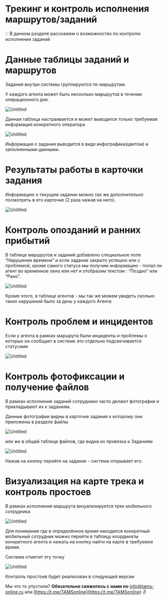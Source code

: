 # Трекинг и контроль исполнения маршрутов/заданий

<aside>
💡 В данном разделе расскажем о возможностях по контролю исполнения заданий

</aside>

# Данные таблицы заданий и маршрутов

Задания внутри системы группируются по маршрутам.

У каждого агента может быть несколько маршрутов в течении операционного дня.

![Untitled](%D0%A2%D1%80%D0%B5%D0%BA%D0%B8%D0%BD%D0%B3%20%D0%B8%20%D0%BA%D0%BE%D0%BD%D1%82%D1%80%D0%BE%D0%BB%D1%8C%20%D0%B8%D1%81%D0%BF%D0%BE%D0%BB%D0%BD%D0%B5%D0%BD%D0%B8%D1%8F%20%D0%BC%D0%B0%D1%80%D1%88%D1%80%D1%83%D1%82%D0%BE%D0%B2%20%D0%B7%D0%B0%D0%B4%D0%B0%D0%BD%D0%B8%D0%B8%CC%86%208c5b9ddff9744d6fa0286cdcc28096fb/Untitled.png)

Данная таблица настраивается и может выводится только требуемая информация конкретного оператора

![Untitled](%D0%A2%D1%80%D0%B5%D0%BA%D0%B8%D0%BD%D0%B3%20%D0%B8%20%D0%BA%D0%BE%D0%BD%D1%82%D1%80%D0%BE%D0%BB%D1%8C%20%D0%B8%D1%81%D0%BF%D0%BE%D0%BB%D0%BD%D0%B5%D0%BD%D0%B8%D1%8F%20%D0%BC%D0%B0%D1%80%D1%88%D1%80%D1%83%D1%82%D0%BE%D0%B2%20%D0%B7%D0%B0%D0%B4%D0%B0%D0%BD%D0%B8%D0%B8%CC%86%208c5b9ddff9744d6fa0286cdcc28096fb/Untitled%201.png)

Информация о задания выводится в виде инфографики(цветом) и заполненными данными.

# Результаты работы в карточки задания

Информацию о текущем задании можно так же дополнительно посмотреть в его карточке (2 раза нажав на него).

![Untitled](%D0%A2%D1%80%D0%B5%D0%BA%D0%B8%D0%BD%D0%B3%20%D0%B8%20%D0%BA%D0%BE%D0%BD%D1%82%D1%80%D0%BE%D0%BB%D1%8C%20%D0%B8%D1%81%D0%BF%D0%BE%D0%BB%D0%BD%D0%B5%D0%BD%D0%B8%D1%8F%20%D0%BC%D0%B0%D1%80%D1%88%D1%80%D1%83%D1%82%D0%BE%D0%B2%20%D0%B7%D0%B0%D0%B4%D0%B0%D0%BD%D0%B8%D0%B8%CC%86%208c5b9ddff9744d6fa0286cdcc28096fb/Untitled%202.png)

# Контроль опозданий и ранних прибытий

В таблице маршрутов и заданий добавлено специальное поле “Нарушение времени” и если задание закрыто успешно или с проблемой, кроме самого статуса мы получим информацию - попал ли агент во временное окно или нет и отобразим текстом : “Поздно” или “Рано”.

![Untitled](%D0%A2%D1%80%D0%B5%D0%BA%D0%B8%D0%BD%D0%B3%20%D0%B8%20%D0%BA%D0%BE%D0%BD%D1%82%D1%80%D0%BE%D0%BB%D1%8C%20%D0%B8%D1%81%D0%BF%D0%BE%D0%BB%D0%BD%D0%B5%D0%BD%D0%B8%D1%8F%20%D0%BC%D0%B0%D1%80%D1%88%D1%80%D1%83%D1%82%D0%BE%D0%B2%20%D0%B7%D0%B0%D0%B4%D0%B0%D0%BD%D0%B8%D0%B8%CC%86%208c5b9ddff9744d6fa0286cdcc28096fb/Untitled%203.png)

Кроме этого, в таблице агентов - мы так же можем увидеть сколько таких нарушений было за день у каждого Агента

# Контроль проблем и инцидентов

Если у агента в рамках маршрута были инциденты и проблемы о которых он сообщает в системе это отдельно подсвечивается статусами

![Untitled](%D0%A2%D1%80%D0%B5%D0%BA%D0%B8%D0%BD%D0%B3%20%D0%B8%20%D0%BA%D0%BE%D0%BD%D1%82%D1%80%D0%BE%D0%BB%D1%8C%20%D0%B8%D1%81%D0%BF%D0%BE%D0%BB%D0%BD%D0%B5%D0%BD%D0%B8%D1%8F%20%D0%BC%D0%B0%D1%80%D1%88%D1%80%D1%83%D1%82%D0%BE%D0%B2%20%D0%B7%D0%B0%D0%B4%D0%B0%D0%BD%D0%B8%D0%B8%CC%86%208c5b9ddff9744d6fa0286cdcc28096fb/Untitled%204.png)

# Контроль фотофиксации и получение файлов

В рамках исполнения заданий сотрудники часто делают фотографии и прикладывают их к заданиям.

Данные фотографии видны в карточке задания к которому они приложены в разделе файлы

![Untitled](%D0%A2%D1%80%D0%B5%D0%BA%D0%B8%D0%BD%D0%B3%20%D0%B8%20%D0%BA%D0%BE%D0%BD%D1%82%D1%80%D0%BE%D0%BB%D1%8C%20%D0%B8%D1%81%D0%BF%D0%BE%D0%BB%D0%BD%D0%B5%D0%BD%D0%B8%D1%8F%20%D0%BC%D0%B0%D1%80%D1%88%D1%80%D1%83%D1%82%D0%BE%D0%B2%20%D0%B7%D0%B0%D0%B4%D0%B0%D0%BD%D0%B8%D0%B8%CC%86%208c5b9ddff9744d6fa0286cdcc28096fb/Untitled%205.png)

или же в общей таблице файлов, где видна их привязка к Заданиям

![Untitled](%D0%A2%D1%80%D0%B5%D0%BA%D0%B8%D0%BD%D0%B3%20%D0%B8%20%D0%BA%D0%BE%D0%BD%D1%82%D1%80%D0%BE%D0%BB%D1%8C%20%D0%B8%D1%81%D0%BF%D0%BE%D0%BB%D0%BD%D0%B5%D0%BD%D0%B8%D1%8F%20%D0%BC%D0%B0%D1%80%D1%88%D1%80%D1%83%D1%82%D0%BE%D0%B2%20%D0%B7%D0%B0%D0%B4%D0%B0%D0%BD%D0%B8%D0%B8%CC%86%208c5b9ddff9744d6fa0286cdcc28096fb/Untitled%206.png)

Нажав на кнопку перейти на задание - система открывает его.

# Визуализация на карте трека и контроль простоев

В рамках исполнения маршрута визуализируется трек мобильного сотрудника

![Untitled](%D0%A2%D1%80%D0%B5%D0%BA%D0%B8%D0%BD%D0%B3%20%D0%B8%20%D0%BA%D0%BE%D0%BD%D1%82%D1%80%D0%BE%D0%BB%D1%8C%20%D0%B8%D1%81%D0%BF%D0%BE%D0%BB%D0%BD%D0%B5%D0%BD%D0%B8%D1%8F%20%D0%BC%D0%B0%D1%80%D1%88%D1%80%D1%83%D1%82%D0%BE%D0%B2%20%D0%B7%D0%B0%D0%B4%D0%B0%D0%BD%D0%B8%D0%B8%CC%86%208c5b9ddff9744d6fa0286cdcc28096fb/Untitled%207.png)

Для понимания где в определённое время находился конкретный мобильный сотрудник можно перейти в таблицу координаты конкретного агента и нажать на кнопку найти на карте в требуемое время.

Система отметит эту точку

![Untitled](%D0%A2%D1%80%D0%B5%D0%BA%D0%B8%D0%BD%D0%B3%20%D0%B8%20%D0%BA%D0%BE%D0%BD%D1%82%D1%80%D0%BE%D0%BB%D1%8C%20%D0%B8%D1%81%D0%BF%D0%BE%D0%BB%D0%BD%D0%B5%D0%BD%D0%B8%D1%8F%20%D0%BC%D0%B0%D1%80%D1%88%D1%80%D1%83%D1%82%D0%BE%D0%B2%20%D0%B7%D0%B0%D0%B4%D0%B0%D0%BD%D0%B8%D0%B8%CC%86%208c5b9ddff9744d6fa0286cdcc28096fb/Untitled%208.png)

Контроль простоев будет реализован в следующей версии

Мы что то упустили?
**Обязательно свяжитесь с нами по** [info@tams-online.ru](mailto:info@tams-onine.ru) или [https://t.me/TAMSonline](https://t.me/TAMSonline) ✌️
